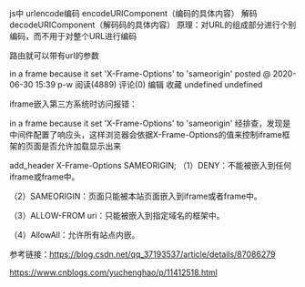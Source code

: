 js中 urlencode编码  encodeURIComponent（编码的具体内容）
						解码 decodeURIComponent（解码码的具体内容）
原理：对URL的组成部分进行个别编码，而不用于对整个URL进行编码

路由就可以带有url的参数



in a frame because it set 'X-Frame-Options' to 'sameorigin'
posted @ 2020-06-30 15:39  p-w  阅读(4889)  评论(0)  编辑  收藏
undefined
undefined
 

iframe嵌入第三方系统时访问报错：

in a frame because it set 'X-Frame-Options' to 'sameorigin'
经排查，发现是中间件配置了响应头，这样浏览器会依据X-Frame-Options的值来控制iframe框架的页面是否允许加载显示出来

add_header X-Frame-Options SAMEORIGIN;
（1）DENY：不能被嵌入到任何iframe或frame中。

（2）SAMEORIGIN：页面只能被本站页面嵌入到iframe或者frame中。

（3）ALLOW-FROM uri：只能被嵌入到指定域名的框架中。

（4）AllowAll：允许所有站点内嵌。

 

 

参考链接：https://blog.csdn.net/qq_37193537/article/details/87086279

https://www.cnblogs.com/yuchenghao/p/11412518.html

